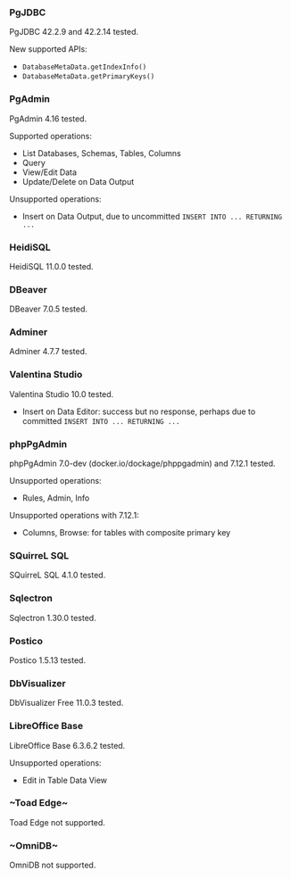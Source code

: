 ### PgJDBC

PgJDBC 42.2.9 and 42.2.14 tested.

New supported APIs:

- `DatabaseMetaData.getIndexInfo()`
- `DatabaseMetaData.getPrimaryKeys()`

### PgAdmin

PgAdmin 4.16 tested.

Supported operations:

- List Databases, Schemas, Tables, Columns
- Query
- View/Edit Data
- Update/Delete on Data Output

Unsupported operations:

- Insert on Data Output, due to uncommitted `INSERT INTO ... RETURNING ...`

### HeidiSQL

HeidiSQL 11.0.0 tested.

### DBeaver

DBeaver 7.0.5 tested.

### Adminer

Adminer 4.7.7 tested.

### Valentina Studio

Valentina Studio 10.0 tested.

- Insert on Data Editor: success but no response, perhaps due to committed `INSERT INTO ... RETURNING ...`

### phpPgAdmin

phpPgAdmin 7.0-dev (docker.io/dockage/phppgadmin) and 7.12.1 tested.

Unsupported operations:

- Rules, Admin, Info

Unsupported operations with 7.12.1:

- Columns, Browse: for tables with composite primary key

### SQuirreL SQL

SQuirreL SQL 4.1.0 tested.

### Sqlectron

Sqlectron 1.30.0 tested.

### Postico

Postico 1.5.13 tested.

### DbVisualizer

DbVisualizer Free 11.0.3 tested.

### LibreOffice Base

LibreOffice Base 6.3.6.2 tested.

Unsupported operations:

- Edit in Table Data View

### ~Toad Edge~

Toad Edge not supported.

### ~OmniDB~

OmniDB not supported.